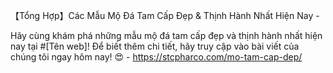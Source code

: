 【Tổng Hợp】Các Mẫu Mộ Đá Tam Cấp Đẹp & Thịnh Hành Nhất Hiện Nay - 

Hãy cùng khám phá những mẫu mộ đá tam cấp đẹp và thịnh hành nhất hiện nay tại #[Tên web]! Để biết thêm chi tiết, hãy truy cập vào bài viết của chúng tôi ngay hôm nay! 😍 - https://stcpharco.com/mo-tam-cap-dep/
